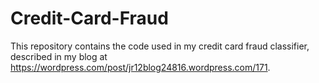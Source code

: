 # Credit-Card-Fraud

This repository contains the code used in my credit card fraud classifier, described in my blog at https://wordpress.com/post/jr12blog24816.wordpress.com/171.

